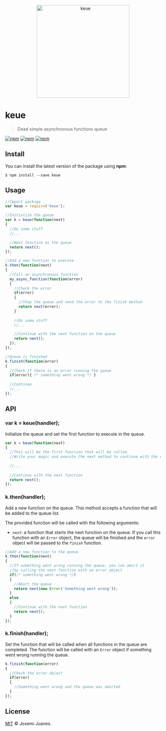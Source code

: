 <div align="center">
	<img width="300" src="https://cdn.rawgit.com/jmjuanes/keue/c7658084cd53c010be2a54b8c8e78a88eb7b330e/media/logo.svg" alt="keue">
	<br>
</div>

# keue

> Dead simple asynchronous functions queue

[![npm](https://img.shields.io/npm/v/keue.svg?style=flat-square)](https://www.npmjs.com/package/keue)
[![npm](https://img.shields.io/npm/dt/keue.svg?style=flat-square)](https://www.npmjs.com/package/keue)
[![npm](https://img.shields.io/npm/l/keue.svg?style=flat-square)](https://github.com/jmjuanes/keue)

## Install

You can install the latest version of the package using **npm**:

```
$ npm install --save keue
```

## Usage

```javascript
//Import package
var keue = require('keue');

//Initialize the queue
var k = keue(function(next)
{
  //Do some stuff
  //...

  //Next function on the queue
  return next();
});

//Add a new function to execute
k.then(function(next)
{
  //Call an asynchronous function
  my_async_function(function(error)
  {
    //Check the error 
    if(error)
    {
      //Stop the queue and send the error to the finish method 
      return next(error);
    }
    
    //Do some stuff
    //...

    //Continue with the next function on the queue
    return next();
  });
});

//Queue is finished
k.finish(function(error)
{
  //Check if there is an error running the queue
  if(error){ /* something went wrong */ } 
  
  //Continue 
  //...
});
```

## API

### var k = keue(handler);

Initialize the queue and set the first function to execute in the queue. 

```javascript
var k = keue(function(next)
{
  //This will be the first function that will be called.
  //Write your magic and execute the next method to continue with the next function in the queue
  
  //...
  
  //Continue with the next function 
  return next();
});
```

### k.then(handler);

Add a new function on the queue. This method accepts a function that will be added to the queue list.

The provided function will be called with the following arguments:

- `next`: a function that starts the next function on the queue. If you call this function with an `Error` object, the queue will be finished and the `error` object will be passed to the `finish` function.

````javascript
//Add a new function to the queue
k.then(function(next)
{
  //If something went wrong running the queue, you can abort it 
  //by calling the next function with an error object 
  if(/* something went wrong */)
  {
    //Abort the queue 
    return next(new Error('Something went wrong'));
  }
  else
  {
    //Continue with the next function 
    return next();
  }
});
````

### k.finish(handler);

Set the function that will be called when all functions in the queue are completed. The function will be called with an `Error` object if something went wrong running the queue. 

```javascript
k.finish(function(error)
{
  //Check the error object 
  if(error)
  {
    //Something went wrong and the queue was aborted
  }
});
```

## License

[MIT](./LICENSE) &copy; Josemi Juanes.
